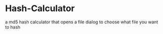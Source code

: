 # Hash-Calculator
a md5 hash calculator that opens a file dialog to choose what file you want to hash 
